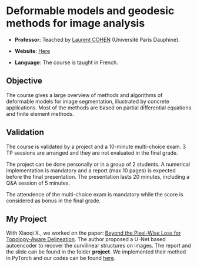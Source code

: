 # Deformable models and geodesic methods for image analysis

* **Professor**: Teached by [Laurent COHEN](https://scholar.google.com/citations?hl=en&user=lphQnvMAAAAJ) (Université Paris Dauphine).

* **Website**: [Here](https://www.ceremade.dauphine.fr/~cohen/index.php?article7/cours-master-2-mva-geodesic-methods-and-deformable-models)

* **Language**: The course is taught in French.

## Objective

The course gives a large overview of methods and algorithms of deformable models for image segmentation, illustrated by concrete applications. Most of the methods are based on partial differential equations and finite element methods.

## Validation

The course is validated by a project and a 10-minute multi-choice exam. 3 TP sessions are arranged and they are not evaluated in the final grade.

The project can be done personally or in a group of 2 students. A numerical implementation is mandatory and a report (max 10 pages) is expected before the final presentation. The presentation lasts 20 minutes, including a Q&A session of 5 minutes.

The attendence of the multi-choice exam is mandatory while the score is considered as bonus in the final grade.

## My Project

With Xiaoqi X., we worked on the paper: [Beyond the Pixel-Wise Loss for Topology-Aware Delineation](http://openaccess.thecvf.com/content_cvpr_2018/papers/Mosinska_Beyond_the_Pixel-Wise_CVPR_2018_paper.pdf). The author proposed a U-Net based autoencoder to recover the curvilinear structures on images. The report and the slide can be found in the folder **project**. We implemented their method in PyTorch and our codes can be found [here](https://github.com/Tong-ZHAO/topology_aware_delineation).